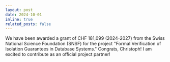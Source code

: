 ```yaml
---
layout: post
date: 2024-10-01
inline: true
related_posts: false
---
```


We have been awarded a grant of CHF 181,099 (2024-2027) from the Swiss National Science Foundation (SNSF) for the project "Formal Verification of Isolation Guarantees in Database Systems." Congrats, Christoph! I am excited to contribute as an official project partner!
